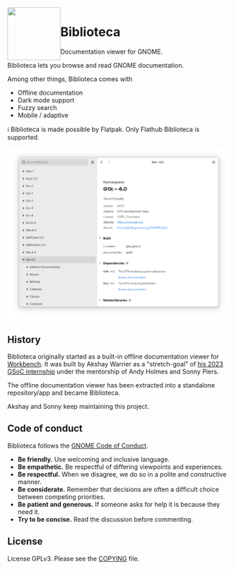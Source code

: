 <img style="vertical-align: middle;" src="data/icons/hicolor/scalable/apps/app.drey.Biblioteca.svg" width="120" height="120" align="left">

# Biblioteca

Documentation viewer for GNOME.

<!-- <a href='https://flathub.org/apps/app.drey.Biblioteca'><img width='240' height='80' alt='Download on Flathub' src='https://dl.flathub.org/assets/badges/flathub-badge-en.svg'/></a> -->

Biblioteca lets you browse and read GNOME documentation.

Among other things, Biblioteca comes with

- Offline documentation
- Dark mode support
- Fuzzy search
- Mobile / adaptive

ℹ️ Biblioteca is made possible by Flatpak. Only Flathub Biblioteca is supported.

![Screenshot](./data/screenshot.png)

## History

Biblioteca originally started as a built-in offline documentation viewer for [Workbench](https://github.com/workbenchdev/Workbench). It was built by Akshay Warrier as a "stretch-goal" of [his 2023 GSoC internship](https://akshaywarrier.medium.com/) under the mentorship of Andy Holmes and Sonny Piers.

The offline documentation viewer has been extracted into a standalone repository/app and became Biblioteca.

Akshay and Sonny keep maintaining this project.

## Code of conduct

Biblioteca follows the [GNOME Code of Conduct](https://conduct.gnome.org/).

- **Be friendly.** Use welcoming and inclusive language.
- **Be empathetic.** Be respectful of differing viewpoints and experiences.
- **Be respectful.** When we disagree, we do so in a polite and constructive manner.
- **Be considerate.** Remember that decisions are often a difficult choice between competing priorities.
- **Be patient and generous.** If someone asks for help it is because they need it.
- **Try to be concise.** Read the discussion before commenting.

## License

License
GPLv3. Please see the [COPYING](./COPYING) file.
